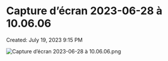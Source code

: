 # Capture d’écran 2023-06-28 à 10.06.06

Created: July 19, 2023 9:15 PM

![Capture d’écran 2023-06-28 à 10.06.06.png](Capture%20d%E2%80%99e%CC%81cran%202023-06-28%20a%CC%80%2010%2006%2006%20e0f20fb8e8fb4d8297bced46697c175c/Capture_decran_2023-06-28_a_10.06.06.png)